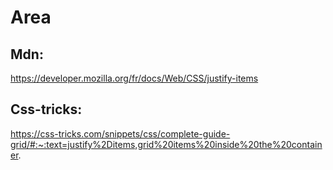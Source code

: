 # Area

## Mdn:
https://developer.mozilla.org/fr/docs/Web/CSS/justify-items

## Css-tricks:
https://css-tricks.com/snippets/css/complete-guide-grid/#:~:text=justify%2Ditems,grid%20items%20inside%20the%20container.